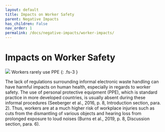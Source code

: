 ```yaml
---
layout: default
title: Impacts on Worker Safety
parent: Negative Impacts
has_children: False
nav_order: 1
permalink: /docs/negative-impacts/worker-impacts/
---
```


# Impacts on Worker Safety

![](https://countercurrents.org/wp-content/uploads/2018/12/e-waste1.jpg)
Workers rarely use PPE
{: .fs-3 }

The lack of regulations surrounding informal electronic waste handling can have harmful impacts on human health, especially in regards to worker safety. The use of personal protective equipment (PPE), which is standard practice in more developed countries, is usually absent during these informal procedures (Seeberger et al., 2016, p. 8, Introduction section, para. 2).  Thus, workers are at a much higher risk of workplace injuries such as cuts from the dismantling of various objects and hearing loss from prolonged exposure to loud noises (Burns et al., 2019, p. 8, Discussion section, para. 6).
